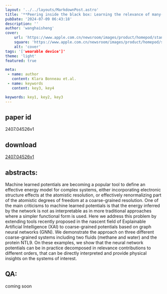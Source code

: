 ```yaml
---
layout: '../../layouts/MarkdownPost.astro'
title: '**Peering inside the black box: Learning the relevance of many-body functions in Neural Network potentials**'
pubDate: '2024-07-09 06:43:18'
description: ''
author: 'wanghaisheng'
cover:
    url: 'https://www.apple.com.cn/newsroom/images/product/homepod/standard/Apple-HomePod-hero-230118_big.jpg.large_2x.jpg'
    square: 'https://www.apple.com.cn/newsroom/images/product/homepod/standard/Apple-HomePod-hero-230118_big.jpg.large_2x.jpg'
    alt: 'cover'
tags: '['wearable device']' 
theme: 'light'
featured: true

meta:
 - name: author
   content: Klara Bonneau et.al.
 - name: keywords
   content: key3, key4

keywords: key1, key2, key3
---
```


## paper id
2407.04526v1
## download
[2407.04526v1](http://arxiv.org/abs/2407.04526v1)
## abstracts:
Machine learned potentials are becoming a popular tool to define an effective energy model for complex systems, either incorporating electronic structure effects at the atomistic resolution, or effectively renormalizing part of the atomistic degrees of freedom at a coarse-grained resolution. One of the main criticisms to machine learned potentials is that the energy inferred by the network is not as interpretable as in more traditional approaches where a simpler functional form is used. Here we address this problem by extending tools recently proposed in the nascent field of Explainable Artificial Intelligence (XAI) to coarse-grained potentials based on graph neural networks (GNN). We demonstrate the approach on three different coarse-grained systems including two fluids (methane and water) and the protein NTL9. On these examples, we show that the neural network potentials can be in practice decomposed in relevance contributions to different orders, that can be directly interpreted and provide physical insights on the systems of interest.
## QA:
coming soon
